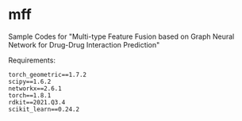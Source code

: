# mff
Sample Codes for "Multi-type Feature Fusion based on Graph Neural Network for Drug-Drug Interaction Prediction"

Requirements:
```
torch_geometric==1.7.2
scipy==1.6.2
networkx==2.6.1
torch==1.8.1
rdkit==2021.Q3.4
scikit_learn==0.24.2
```


